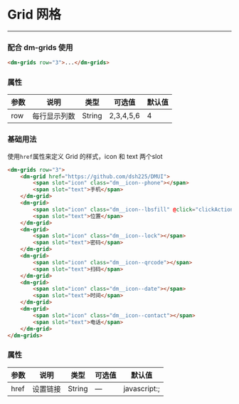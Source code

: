 # Grid 网格
----
### 配合 dm-grids 使用
``` html
<dm-grids row="3">...</dm-grids>
```
### 属性
| 参数      | 说明    | 类型      | 可选值       | 默认值   |
|---------- |-------- |---------- |-------------  |-------- |
| row    | 每行显示列数   | String  |  2,3,4,5,6 |  4   |


### 基础用法
使用```href```属性来定义 Grid 的样式，icon 和 text 两个slot
``` html
<dm-grids row="3">
    <dm-grid href="https://github.com/dsh225/DMUI">
        <span slot="icon" class="dm__icon--phone"></span>
        <span slot="text">手机</span>
    </dm-grid>
    <dm-grid>
        <span slot="icon" class="dm__icon--lbsfill" @click="clickAction"></span>
        <span slot="text">位置</span>
    </dm-grid>
    <dm-grid>
        <span slot="icon" class="dm__icon--lock"></span>
        <span slot="text">密码</span>
    </dm-grid>
    <dm-grid>
        <span slot="icon" class="dm__icon--qrcode"></span>
        <span slot="text">扫码</span>
    </dm-grid>
    <dm-grid>
        <span slot="icon" class="dm__icon--date"></span>
        <span slot="text">时间</span>
    </dm-grid>
    <dm-grid>
        <span slot="icon" class="dm__icon--contact"></span>
        <span slot="text">电话</span>
    </dm-grid>
</dm-grids>
```

### 属性
| 参数      | 说明    | 类型      | 可选值       | 默认值   |
|---------- |-------- |---------- |-------------  |-------- |
| href     | 设置链接   | String  |  — | javascript:;   |
